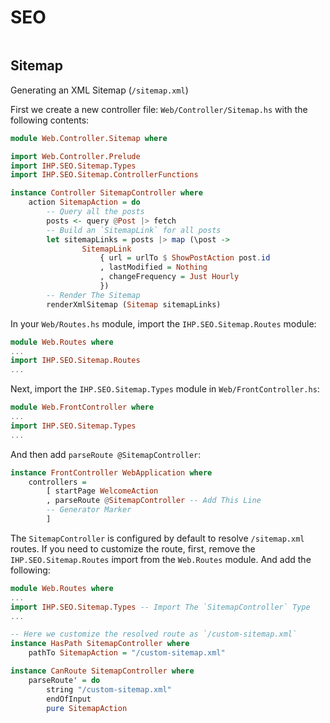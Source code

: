 # SEO

```toc

```

## Sitemap

Generating an XML Sitemap (`/sitemap.xml`)

First we create a new controller file: `Web/Controller/Sitemap.hs` with the following contents:

```haskell
module Web.Controller.Sitemap where

import Web.Controller.Prelude
import IHP.SEO.Sitemap.Types
import IHP.SEO.Sitemap.ControllerFunctions

instance Controller SitemapController where
    action SitemapAction = do
        -- Query all the posts
        posts <- query @Post |> fetch
        -- Build an `SitemapLink` for all posts
        let sitemapLinks = posts |> map (\post ->
                SitemapLink
                    { url = urlTo $ ShowPostAction post.id
                    , lastModified = Nothing
                    , changeFrequency = Just Hourly
                    })
        -- Render The Sitemap
        renderXmlSitemap (Sitemap sitemapLinks)

```

In your `Web/Routes.hs` module, import the `IHP.SEO.Sitemap.Routes` module:

```haskell
module Web.Routes where
...
import IHP.SEO.Sitemap.Routes
...
```

Next, import the `IHP.SEO.Sitemap.Types` module in `Web/FrontController.hs`:

```haskell
module Web.FrontController where
...
import IHP.SEO.Sitemap.Types
...
```

And then add `parseRoute @SitemapController`:

```haskell
instance FrontController WebApplication where
    controllers =
        [ startPage WelcomeAction
        , parseRoute @SitemapController -- Add This Line
        -- Generator Marker
        ]
```

The `SitemapController` is configured by default to resolve `/sitemap.xml` routes.
If you need to customize the route, first, remove the `IHP.SEO.Sitemap.Routes` import from the `Web.Routes` module.
And add the following:

```haskell
module Web.Routes where
...
import IHP.SEO.Sitemap.Types -- Import The `SitemapController` Type
...

-- Here we customize the resolved route as `/custom-sitemap.xml`
instance HasPath SitemapController where
    pathTo SitemapAction = "/custom-sitemap.xml"

instance CanRoute SitemapController where
    parseRoute' = do
        string "/custom-sitemap.xml"
        endOfInput
        pure SitemapAction
```
